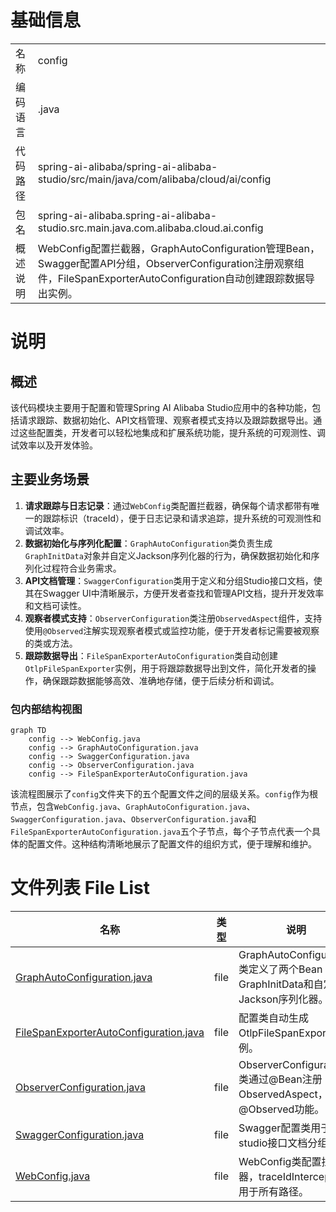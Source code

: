 # 基础信息

|      |      |
|------|------|
| 名称 | config |
| 编码语言 | .java |
| 代码路径 | spring-ai-alibaba/spring-ai-alibaba-studio/src/main/java/com/alibaba/cloud/ai/config |
| 包名 | spring-ai-alibaba.spring-ai-alibaba-studio.src.main.java.com.alibaba.cloud.ai.config |
| 概述说明 | WebConfig配置拦截器，GraphAutoConfiguration管理Bean，Swagger配置API分组，ObserverConfiguration注册观察组件，FileSpanExporterAutoConfiguration自动创建跟踪数据导出实例。 |

# 说明

## 概述
该代码模块主要用于配置和管理Spring AI Alibaba Studio应用中的各种功能，包括请求跟踪、数据初始化、API文档管理、观察者模式支持以及跟踪数据导出。通过这些配置类，开发者可以轻松地集成和扩展系统功能，提升系统的可观测性、调试效率以及开发体验。

## 主要业务场景
1. **请求跟踪与日志记录**：通过`WebConfig`类配置拦截器，确保每个请求都带有唯一的跟踪标识（traceId），便于日志记录和请求追踪，提升系统的可观测性和调试效率。
2. **数据初始化与序列化配置**：`GraphAutoConfiguration`类负责生成`GraphInitData`对象并自定义Jackson序列化器的行为，确保数据初始化和序列化过程符合业务需求。
3. **API文档管理**：`SwaggerConfiguration`类用于定义和分组Studio接口文档，使其在Swagger UI中清晰展示，方便开发者查找和管理API文档，提升开发效率和文档可读性。
4. **观察者模式支持**：`ObserverConfiguration`类注册`ObservedAspect`组件，支持使用`@Observed`注解实现观察者模式或监控功能，便于开发者标记需要被观察的类或方法。
5. **跟踪数据导出**：`FileSpanExporterAutoConfiguration`类自动创建`OtlpFileSpanExporter`实例，用于将跟踪数据导出到文件，简化开发者的操作，确保跟踪数据能够高效、准确地存储，便于后续分析和调试。


### 包内部结构视图

```mermaid
graph TD
    config --> WebConfig.java
    config --> GraphAutoConfiguration.java
    config --> SwaggerConfiguration.java
    config --> ObserverConfiguration.java
    config --> FileSpanExporterAutoConfiguration.java
```

该流程图展示了`config`文件夹下的五个配置文件之间的层级关系。`config`作为根节点，包含`WebConfig.java`、`GraphAutoConfiguration.java`、`SwaggerConfiguration.java`、`ObserverConfiguration.java`和`FileSpanExporterAutoConfiguration.java`五个子节点，每个子节点代表一个具体的配置文件。这种结构清晰地展示了配置文件的组织方式，便于理解和维护。

# 文件列表 File List

| 名称   | 类型  | 说明 |
|-------|------|-------------|
| [GraphAutoConfiguration.java](GraphAutoConfiguration.md) | file | GraphAutoConfiguration类定义了两个Bean：生成GraphInitData和自定义Jackson序列化器。 |
| [FileSpanExporterAutoConfiguration.java](FileSpanExporterAutoConfiguration.md) | file | 配置类自动生成OtlpFileSpanExporter实例。 |
| [ObserverConfiguration.java](ObserverConfiguration.md) | file | ObserverConfiguration类通过@Bean注册ObservedAspect，支持@Observed功能。 |
| [SwaggerConfiguration.java](SwaggerConfiguration.md) | file | Swagger配置类用于定义studio接口文档分组。 |
| [WebConfig.java](WebConfig.md) | file | WebConfig类配置拦截器，traceIdInterceptor应用于所有路径。 |


